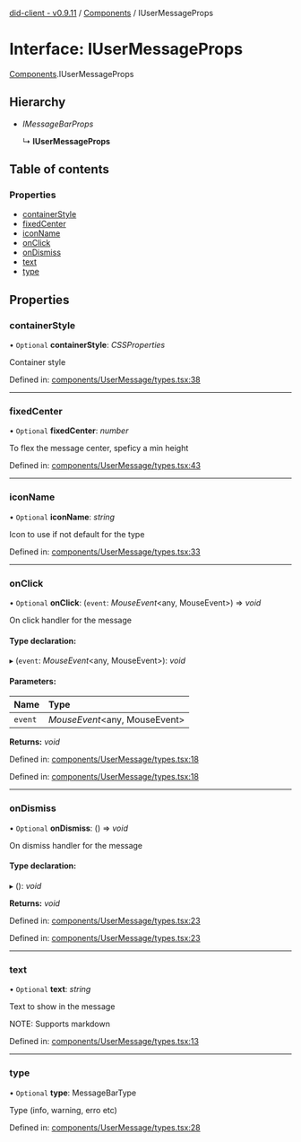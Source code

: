 [did-client - v0.9.11](../README.md) / [Components](../modules/components.md) / IUserMessageProps

# Interface: IUserMessageProps

[Components](../modules/components.md).IUserMessageProps

## Hierarchy

* *IMessageBarProps*

  ↳ **IUserMessageProps**

## Table of contents

### Properties

- [containerStyle](components.iusermessageprops.md#containerstyle)
- [fixedCenter](components.iusermessageprops.md#fixedcenter)
- [iconName](components.iusermessageprops.md#iconname)
- [onClick](components.iusermessageprops.md#onclick)
- [onDismiss](components.iusermessageprops.md#ondismiss)
- [text](components.iusermessageprops.md#text)
- [type](components.iusermessageprops.md#type)

## Properties

### containerStyle

• `Optional` **containerStyle**: *CSSProperties*

Container style

Defined in: [components/UserMessage/types.tsx:38](https://github.com/Puzzlepart/did/blob/dev/client/components/UserMessage/types.tsx#L38)

___

### fixedCenter

• `Optional` **fixedCenter**: *number*

To flex the message center, speficy a min height

Defined in: [components/UserMessage/types.tsx:43](https://github.com/Puzzlepart/did/blob/dev/client/components/UserMessage/types.tsx#L43)

___

### iconName

• `Optional` **iconName**: *string*

Icon to use if not default for the type

Defined in: [components/UserMessage/types.tsx:33](https://github.com/Puzzlepart/did/blob/dev/client/components/UserMessage/types.tsx#L33)

___

### onClick

• `Optional` **onClick**: (`event`: *MouseEvent*<any, MouseEvent\>) => *void*

On click handler for the message

#### Type declaration:

▸ (`event`: *MouseEvent*<any, MouseEvent\>): *void*

#### Parameters:

Name | Type |
:------ | :------ |
`event` | *MouseEvent*<any, MouseEvent\> |

**Returns:** *void*

Defined in: [components/UserMessage/types.tsx:18](https://github.com/Puzzlepart/did/blob/dev/client/components/UserMessage/types.tsx#L18)

Defined in: [components/UserMessage/types.tsx:18](https://github.com/Puzzlepart/did/blob/dev/client/components/UserMessage/types.tsx#L18)

___

### onDismiss

• `Optional` **onDismiss**: () => *void*

On dismiss handler for the message

#### Type declaration:

▸ (): *void*

**Returns:** *void*

Defined in: [components/UserMessage/types.tsx:23](https://github.com/Puzzlepart/did/blob/dev/client/components/UserMessage/types.tsx#L23)

Defined in: [components/UserMessage/types.tsx:23](https://github.com/Puzzlepart/did/blob/dev/client/components/UserMessage/types.tsx#L23)

___

### text

• `Optional` **text**: *string*

Text to show in the message

NOTE: Supports markdown

Defined in: [components/UserMessage/types.tsx:13](https://github.com/Puzzlepart/did/blob/dev/client/components/UserMessage/types.tsx#L13)

___

### type

• `Optional` **type**: MessageBarType

Type (info, warning, erro etc)

Defined in: [components/UserMessage/types.tsx:28](https://github.com/Puzzlepart/did/blob/dev/client/components/UserMessage/types.tsx#L28)
